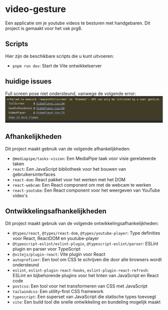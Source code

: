 # video-gesture
Een applicatie om je youtube videos te besturen met handgebaren. Dit project is gemaakt voor het vak prg8.

## Scripts

Hier zijn de beschikbare scripts die u kunt uitvoeren:

- `pnpm run dev`: Start de Vite ontwikkelserver

## huidige issues
Full screen pose niet ondersteund, vanwege de volgende error:
![alt text](image.png)

## Afhankelijkheden

Dit project maakt gebruik van de volgende afhankelijkheden:

- `@mediapipe/tasks-vision`: Een MediaPipe taak voor visie gerelateerde taken
- `react`: Een JavaScript bibliotheek voor het bouwen van gebruikersinterfaces
- `react-dom`: React pakket voor het werken met het DOM
- `react-webcam`: Een React component om met de webcam te werken
- `react-youtube`: Een React component voor het weergeven van YouTube video's

## Ontwikkelingsafhankelijkheden

Dit project maakt gebruik van de volgende ontwikkelingsafhankelijkheden:

- `@types/react`, `@types/react-dom`, `@types/youtube-player`: Type definities voor React, ReactDOM en youtube-player
- `@typescript-eslint/eslint-plugin`, `@typescript-eslint/parser`: ESLint plugin en parser voor TypeScript
- `@vitejs/plugin-react`: Vite plugin voor React
- `autoprefixer`: Een tool om CSS te schrijven die door alle browsers wordt ondersteund
- `eslint`, `eslint-plugin-react-hooks`, `eslint-plugin-react-refresh`: ESLint en bijbehorende plugins voor het linten van JavaScript en React code
- `postcss`: Een tool voor het transformeren van CSS met JavaScript
- `tailwindcss`: Een utility-first CSS framework
- `typescript`: Een superset van JavaScript die statische types toevoegt
- `vite`: Een build tool die snelle ontwikkeling en bundeling mogelijk maakt